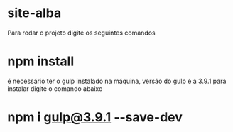 # site-alba

Para rodar o projeto digite os seguintes comandos

# npm install

é necessário ter o gulp instalado na máquina, versão do gulp é a 3.9.1 para instalar digite o comando abaixo

# npm i gulp@3.9.1 --save-dev

